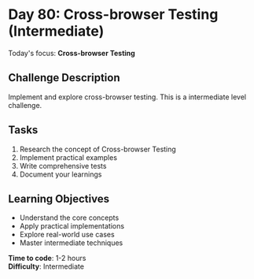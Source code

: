 # Day 80: Cross-browser Testing (Intermediate)

Today's focus: **Cross-browser Testing**

## Challenge Description
Implement and explore cross-browser testing. This is a intermediate level challenge.

## Tasks
1. Research the concept of Cross-browser Testing
2. Implement practical examples
3. Write comprehensive tests
4. Document your learnings

## Learning Objectives
- Understand the core concepts
- Apply practical implementations
- Explore real-world use cases
- Master intermediate techniques

**Time to code**: 1-2 hours  
**Difficulty**: Intermediate